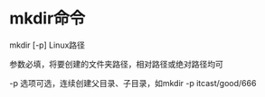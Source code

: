 # mkdir命令

mkdir [-p] Linux路径

参数必填，将要创建的文件夹路径，相对路径或绝对路径均可

-p 选项可选，连续创建父目录、子目录，如mkdir -p itcast/good/666

